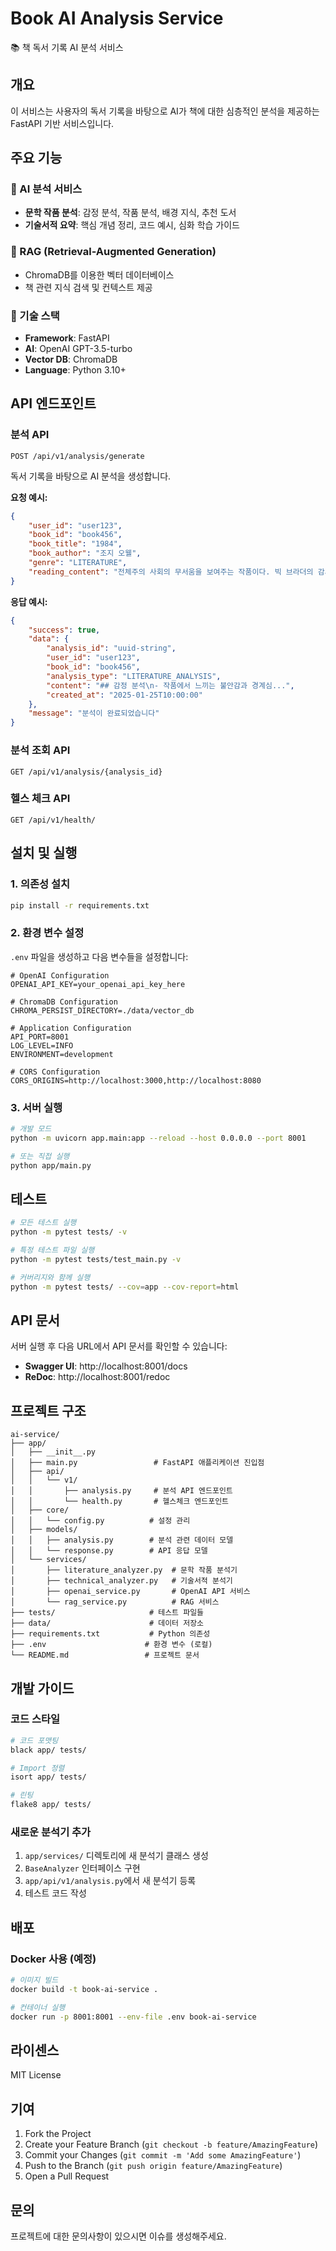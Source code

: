 # Book AI Analysis Service

📚 책 독서 기록 AI 분석 서비스

## 개요

이 서비스는 사용자의 독서 기록을 바탕으로 AI가 책에 대한 심층적인 분석을 제공하는 FastAPI 기반 서비스입니다.

## 주요 기능

### 🎯 AI 분석 서비스
- **문학 작품 분석**: 감정 분석, 작품 분석, 배경 지식, 추천 도서
- **기술서적 요약**: 핵심 개념 정리, 코드 예시, 심화 학습 가이드

### 🧠 RAG (Retrieval-Augmented Generation)
- ChromaDB를 이용한 벡터 데이터베이스
- 책 관련 지식 검색 및 컨텍스트 제공

### 🔧 기술 스택
- **Framework**: FastAPI
- **AI**: OpenAI GPT-3.5-turbo
- **Vector DB**: ChromaDB
- **Language**: Python 3.10+

## API 엔드포인트

### 분석 API
```
POST /api/v1/analysis/generate
```
독서 기록을 바탕으로 AI 분석을 생성합니다.

**요청 예시:**
```json
{
    "user_id": "user123",
    "book_id": "book456",
    "book_title": "1984",
    "book_author": "조지 오웰",
    "genre": "LITERATURE",
    "reading_content": "전체주의 사회의 무서움을 보여주는 작품이다. 빅 브라더의 감시 체계가 인상적이었다."
}
```

**응답 예시:**
```json
{
    "success": true,
    "data": {
        "analysis_id": "uuid-string",
        "user_id": "user123",
        "book_id": "book456",
        "analysis_type": "LITERATURE_ANALYSIS",
        "content": "## 감정 분석\n- 작품에서 느끼는 불안감과 경계심...",
        "created_at": "2025-01-25T10:00:00"
    },
    "message": "분석이 완료되었습니다"
}
```

### 분석 조회 API
```
GET /api/v1/analysis/{analysis_id}
```

### 헬스 체크 API
```
GET /api/v1/health/
```

## 설치 및 실행

### 1. 의존성 설치
```bash
pip install -r requirements.txt
```

### 2. 환경 변수 설정
`.env` 파일을 생성하고 다음 변수들을 설정합니다:

```env
# OpenAI Configuration
OPENAI_API_KEY=your_openai_api_key_here

# ChromaDB Configuration
CHROMA_PERSIST_DIRECTORY=./data/vector_db

# Application Configuration
API_PORT=8001
LOG_LEVEL=INFO
ENVIRONMENT=development

# CORS Configuration
CORS_ORIGINS=http://localhost:3000,http://localhost:8080
```

### 3. 서버 실행
```bash
# 개발 모드
python -m uvicorn app.main:app --reload --host 0.0.0.0 --port 8001

# 또는 직접 실행
python app/main.py
```

## 테스트

```bash
# 모든 테스트 실행
python -m pytest tests/ -v

# 특정 테스트 파일 실행
python -m pytest tests/test_main.py -v

# 커버리지와 함께 실행
python -m pytest tests/ --cov=app --cov-report=html
```

## API 문서

서버 실행 후 다음 URL에서 API 문서를 확인할 수 있습니다:

- **Swagger UI**: http://localhost:8001/docs
- **ReDoc**: http://localhost:8001/redoc

## 프로젝트 구조

```
ai-service/
├── app/
│   ├── __init__.py
│   ├── main.py                 # FastAPI 애플리케이션 진입점
│   ├── api/
│   │   └── v1/
│   │       ├── analysis.py     # 분석 API 엔드포인트
│   │       └── health.py       # 헬스체크 엔드포인트
│   ├── core/
│   │   └── config.py          # 설정 관리
│   ├── models/
│   │   ├── analysis.py        # 분석 관련 데이터 모델
│   │   └── response.py        # API 응답 모델
│   └── services/
│       ├── literature_analyzer.py  # 문학 작품 분석기
│       ├── technical_analyzer.py   # 기술서적 분석기
│       ├── openai_service.py       # OpenAI API 서비스
│       └── rag_service.py          # RAG 서비스
├── tests/                     # 테스트 파일들
├── data/                      # 데이터 저장소
├── requirements.txt           # Python 의존성
├── .env                      # 환경 변수 (로컬)
└── README.md                 # 프로젝트 문서
```

## 개발 가이드

### 코드 스타일
```bash
# 코드 포맷팅
black app/ tests/

# Import 정렬
isort app/ tests/

# 린팅
flake8 app/ tests/
```

### 새로운 분석기 추가
1. `app/services/` 디렉토리에 새 분석기 클래스 생성
2. `BaseAnalyzer` 인터페이스 구현
3. `app/api/v1/analysis.py`에서 새 분석기 등록
4. 테스트 코드 작성

## 배포

### Docker 사용 (예정)
```bash
# 이미지 빌드
docker build -t book-ai-service .

# 컨테이너 실행
docker run -p 8001:8001 --env-file .env book-ai-service
```

## 라이센스

MIT License

## 기여

1. Fork the Project
2. Create your Feature Branch (`git checkout -b feature/AmazingFeature`)
3. Commit your Changes (`git commit -m 'Add some AmazingFeature'`)
4. Push to the Branch (`git push origin feature/AmazingFeature`)
5. Open a Pull Request

## 문의

프로젝트에 대한 문의사항이 있으시면 이슈를 생성해주세요.